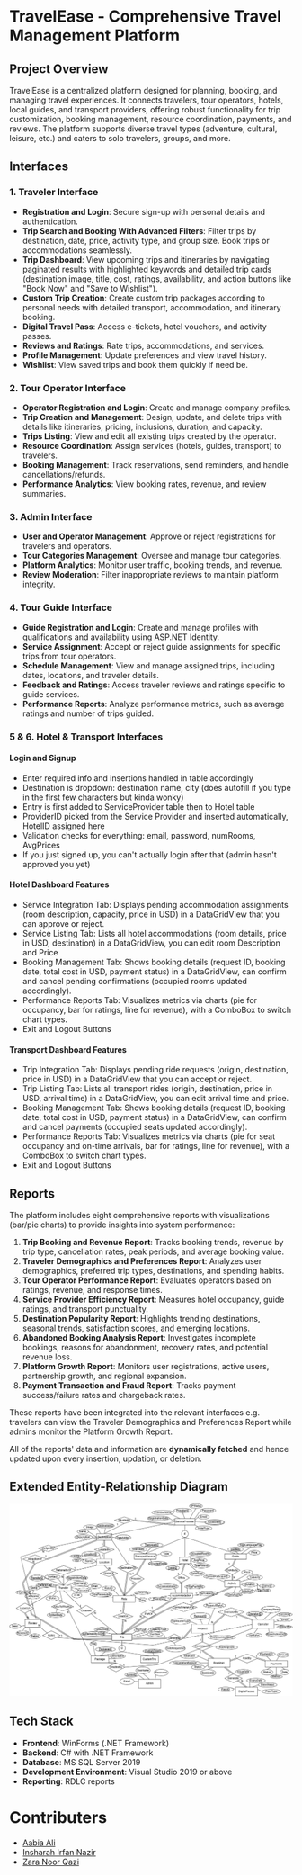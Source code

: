 # TravelEase - Comprehensive Travel Management Platform

## Project Overview
TravelEase is a centralized platform designed for planning, booking, and managing travel experiences. It connects travelers, tour operators, hotels, local guides, and transport providers, offering robust functionality for trip customization, booking management, resource coordination, payments, and reviews. The platform supports diverse travel types (adventure, cultural, leisure, etc.) and caters to solo travelers, groups, and more.

## Interfaces

### 1. Traveler Interface
- **Registration and Login**: Secure sign-up with personal details and authentication.
- **Trip Search and Booking With Advanced Filters**: Filter trips by destination, date, price, activity type, and group size. Book trips or accommodations seamlessly.
- **Trip Dashboard**: View upcoming trips and itineraries by navigating paginated results with highlighted keywords and detailed trip cards (destination image, title, cost, ratings, availability, and action buttons like "Book Now" and "Save to Wishlist").
- **Custom Trip Creation**: Create custom trip packages according to personal needs with detailed transport, accommodation, and itinerary booking.
- **Digital Travel Pass**: Access e-tickets, hotel vouchers, and activity passes.
- **Reviews and Ratings**: Rate trips, accommodations, and services.
- **Profile Management**: Update preferences and view travel history.
- **Wishlist**: View saved trips and book them quickly if need be.

### 2. Tour Operator Interface
- **Operator Registration and Login**: Create and manage company profiles.
- **Trip Creation and Management**: Design, update, and delete trips with details like itineraries, pricing, inclusions, duration, and capacity.
- **Trips Listing**: View and edit all existing trips created by the operator.
- **Resource Coordination**: Assign services (hotels, guides, transport) to travelers.
- **Booking Management**: Track reservations, send reminders, and handle cancellations/refunds.
- **Performance Analytics**: View booking rates, revenue, and review summaries.

### 3. Admin Interface
- **User and Operator Management**: Approve or reject registrations for travelers and operators.
- **Tour Categories Management**: Oversee and manage tour categories.
- **Platform Analytics**: Monitor user traffic, booking trends, and revenue.
- **Review Moderation**: Filter inappropriate reviews to maintain platform integrity.

### 4. Tour Guide Interface
- **Guide Registration and Login**: Create and manage profiles with qualifications and availability using ASP.NET Identity.
- **Service Assignment**: Accept or reject guide assignments for specific trips from tour operators.
- **Schedule Management**: View and manage assigned trips, including dates, locations, and traveler details.
- **Feedback and Ratings**: Access traveler reviews and ratings specific to guide services.
- **Performance Reports**: Analyze performance metrics, such as average ratings and number of trips guided.

### 5 & 6. Hotel & Transport Interfaces
#### Login and Signup
- Enter required info and insertions handled in table accordingly
- Destination is dropdown: destination name, city (does autofill if you type in the first few characters but kinda wonky)
- Entry is first added to ServiceProvider table then to Hotel table
- ProviderID picked from the Service Provider and inserted automatically, HotelID assigned here
- Validation checks for everything: email, password, numRooms, AvgPrices
- If you just signed up, you can't actually login after that (admin hasn't approved you yet)

#### Hotel Dashboard Features
- Service Integration Tab: Displays pending accommodation assignments (room description, capacity, price in USD) in a DataGridView that you can approve or reject.
- Service Listing Tab: Lists all hotel accommodations (room details, price in USD, destination) in a DataGridView, you can edit room Description and Price
- Booking Management Tab: Shows booking details (request ID, booking date, total cost in USD, payment status) in a DataGridView, can confirm and cancel pending confirmations (occupied rooms updated accordingly).
- Performance Reports Tab: Visualizes metrics via charts (pie for occupancy, bar for ratings, line for revenue), with a ComboBox to switch chart types.
- Exit and Logout Buttons
  
#### Transport Dashboard Features
- Trip Integration Tab: Displays pending ride requests (origin, destination, price in USD) in a DataGridView that you can accept or reject.
- Trip Listing Tab: Lists all transport rides (origin, destination, price in USD, arrival time) in a DataGridView, you can edit arrival time and price.
- Booking Management Tab: Shows booking details (request ID, booking date, total cost in USD, payment status) in a DataGridView, can confirm and cancel payments (occupied seats updated accordingly).
- Performance Reports Tab: Visualizes metrics via charts (pie for seat occupancy and on-time arrivals, bar for ratings, line for revenue), with a ComboBox to switch chart types.
- Exit and Logout Buttons

## Reports
The platform includes eight comprehensive reports with visualizations (bar/pie charts) to provide insights into system performance:
1. **Trip Booking and Revenue Report**: Tracks booking trends, revenue by trip type, cancellation rates, peak periods, and average booking value.
2. **Traveler Demographics and Preferences Report**: Analyzes user demographics, preferred trip types, destinations, and spending habits.
3. **Tour Operator Performance Report**: Evaluates operators based on ratings, revenue, and response times.
4. **Service Provider Efficiency Report**: Measures hotel occupancy, guide ratings, and transport punctuality.
5. **Destination Popularity Report**: Highlights trending destinations, seasonal trends, satisfaction scores, and emerging locations.
6. **Abandoned Booking Analysis Report**: Investigates incomplete bookings, reasons for abandonment, recovery rates, and potential revenue loss.
7. **Platform Growth Report**: Monitors user registrations, active users, partnership growth, and regional expansion.
8. **Payment Transaction and Fraud Report**: Tracks payment success/failure rates and chargeback rates.

These reports have been integrated into the relevant interfaces e.g. travelers can view the Traveler Demographics and Preferences Report while admins monitor the Platform Growth Report.

All of the reports' data and information are **dynamically fetched** and hence updated upon every insertion, updation, or deletion.

## Extended Entity-Relationship Diagram

![Extended Entity-Relationship Diagram](./EERD.drawio.png)

## Tech Stack
- **Frontend**: WinForms (.NET Framework)
- **Backend**: C# with .NET Framework
- **Database**: MS SQL Server 2019
- **Development Environment**: Visual Studio 2019 or above
- **Reporting**: RDLC reports 

# Contributers
  - <a href=https://github.com/AabiaAli>Aabia Ali</a>
  - <a href=https://github.com/insharahn>Insharah Irfan Nazir</a>
  - <a href=https://github.com/ZaraHEREhehe>Zara Noor Qazi</a>

